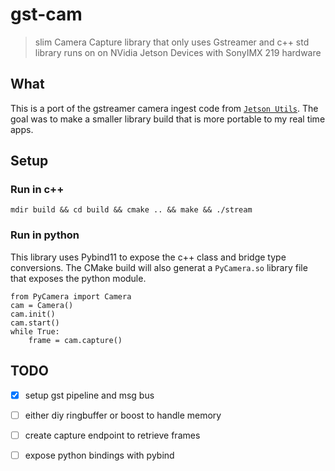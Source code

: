 # gst-cam
> slim Camera Capture library that only uses Gstreamer and c++ std library
> runs on on NVidia Jetson Devices with SonyIMX 219 hardware

## What 
This is a port of the gstreamer camera ingest code from [`Jetson Utils`](https://github.com/dusty-nv/jetson-utils). 
The goal was to make a smaller library build that is more portable to my real time apps.

## Setup

### Run in c++
```
mdir build && cd build && cmake .. && make && ./stream
```

### Run in python

This library uses Pybind11 to expose the c++ class and bridge type conversions.
The CMake build will also generat a `PyCamera.so` library file that exposes the python module.

```
from PyCamera import Camera
cam = Camera()
cam.init()
cam.start()
while True:
	frame = cam.capture()
```

## TODO

- [x] setup gst pipeline and msg bus
- [ ] either diy ringbuffer or boost to handle memory
- [ ] create capture endpoint to retrieve frames
- [ ] expose python bindings with pybind

